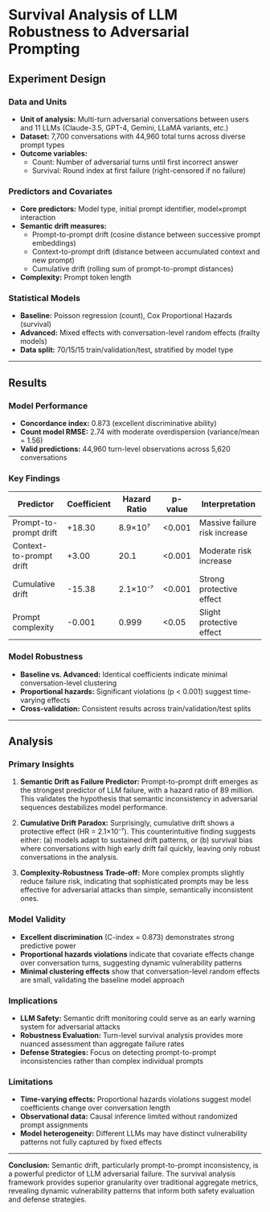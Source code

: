 # Survival Analysis of LLM Robustness to Adversarial Prompting

## Experiment Design

### Data and Units
- **Unit of analysis:** Multi-turn adversarial conversations between users and 11 LLMs (Claude-3.5, GPT-4, Gemini, LLaMA variants, etc.)
- **Dataset:** 7,700 conversations with 44,960 total turns across diverse prompt types
- **Outcome variables:** 
  - Count: Number of adversarial turns until first incorrect answer
  - Survival: Round index at first failure (right-censored if no failure)

### Predictors and Covariates
- **Core predictors:** Model type, initial prompt identifier, model×prompt interaction
- **Semantic drift measures:** 
  - Prompt-to-prompt drift (cosine distance between successive prompt embeddings)
  - Context-to-prompt drift (distance between accumulated context and new prompt)
  - Cumulative drift (rolling sum of prompt-to-prompt distances)
- **Complexity:** Prompt token length

### Statistical Models
- **Baseline:** Poisson regression (count), Cox Proportional Hazards (survival)
- **Advanced:** Mixed effects with conversation-level random effects (frailty models)
- **Data split:** 70/15/15 train/validation/test, stratified by model type

---

## Results

### Model Performance
- **Concordance index:** 0.873 (excellent discriminative ability)
- **Count model RMSE:** 2.74 with moderate overdispersion (variance/mean = 1.56)
- **Valid predictions:** 44,960 turn-level observations across 5,620 conversations

### Key Findings
| Predictor | Coefficient | Hazard Ratio | p-value | Interpretation |
|-----------|-------------|--------------|---------|----------------|
| Prompt-to-prompt drift | +18.30 | 8.9×10⁷ | <0.001 | Massive failure risk increase |
| Context-to-prompt drift | +3.00 | 20.1 | <0.001 | Moderate risk increase |
| Cumulative drift | -15.38 | 2.1×10⁻⁷ | <0.001 | Strong protective effect |
| Prompt complexity | -0.001 | 0.999 | <0.05 | Slight protective effect |

### Model Robustness
- **Baseline vs. Advanced:** Identical coefficients indicate minimal conversation-level clustering
- **Proportional hazards:** Significant violations (p < 0.001) suggest time-varying effects
- **Cross-validation:** Consistent results across train/validation/test splits

---

## Analysis

### Primary Insights

1. **Semantic Drift as Failure Predictor:** Prompt-to-prompt drift emerges as the strongest predictor of LLM failure, with a hazard ratio of 89 million. This validates the hypothesis that semantic inconsistency in adversarial sequences destabilizes model performance.

2. **Cumulative Drift Paradox:** Surprisingly, cumulative drift shows a protective effect (HR = 2.1×10⁻⁷). This counterintuitive finding suggests either: (a) models adapt to sustained drift patterns, or (b) survival bias where conversations with high early drift fail quickly, leaving only robust conversations in the analysis.

3. **Complexity-Robustness Trade-off:** More complex prompts slightly reduce failure risk, indicating that sophisticated prompts may be less effective for adversarial attacks than simple, semantically inconsistent ones.

### Model Validity
- **Excellent discrimination** (C-index = 0.873) demonstrates strong predictive power
- **Proportional hazards violations** indicate that covariate effects change over conversation turns, suggesting dynamic vulnerability patterns
- **Minimal clustering effects** show that conversation-level random effects are small, validating the baseline model approach

### Implications
- **LLM Safety:** Semantic drift monitoring could serve as an early warning system for adversarial attacks
- **Robustness Evaluation:** Turn-level survival analysis provides more nuanced assessment than aggregate failure rates
- **Defense Strategies:** Focus on detecting prompt-to-prompt inconsistencies rather than complex individual prompts

### Limitations
- **Time-varying effects:** Proportional hazards violations suggest model coefficients change over conversation length
- **Observational data:** Causal inference limited without randomized prompt assignments
- **Model heterogeneity:** Different LLMs may have distinct vulnerability patterns not fully captured by fixed effects

---

**Conclusion:** Semantic drift, particularly prompt-to-prompt inconsistency, is a powerful predictor of LLM adversarial failure. The survival analysis framework provides superior granularity over traditional aggregate metrics, revealing dynamic vulnerability patterns that inform both safety evaluation and defense strategies. 